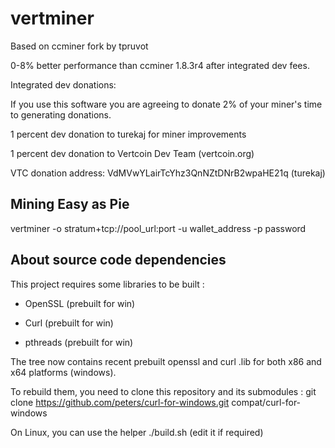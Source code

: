 vertminer
=======


Based on ccminer fork by tpruvot

0-8% better performance than ccminer 1.8.3r4 after integrated dev fees.

Integrated dev donations:

If you use this software you are agreeing to donate 2% of your miner's time to generating donations.

1 percent dev donation to turekaj for miner improvements 

1 percent dev donation to Vertcoin Dev Team (vertcoin.org)

VTC donation address:  VdMVwYLairTcYhz3QnNZtDNrB2wpaHE21q (turekaj)


Mining Easy as Pie
------------------------------
vertminer -o stratum+tcp://pool_url:port -u wallet_address -p password



About source code dependencies
------------------------------

This project requires some libraries to be built :

- OpenSSL (prebuilt for win)

- Curl (prebuilt for win)

- pthreads (prebuilt for win)

The tree now contains recent prebuilt openssl and curl .lib for both x86 and x64 platforms (windows).

To rebuild them, you need to clone this repository and its submodules :
    git clone https://github.com/peters/curl-for-windows.git compat/curl-for-windows

On Linux, you can use the helper ./build.sh (edit it if required)


